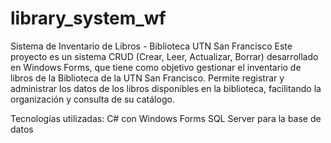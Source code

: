 # library_system_wf
Sistema de Inventario de Libros - Biblioteca UTN San Francisco
Este proyecto es un sistema CRUD (Crear, Leer, Actualizar, Borrar) desarrollado en Windows Forms, que tiene como objetivo gestionar el inventario de libros de la Biblioteca de la UTN San Francisco. Permite registrar y administrar los datos de los libros disponibles en la biblioteca, facilitando la organización y consulta de su catálogo.

Tecnologías utilizadas: 
C# con Windows Forms
SQL Server para la base de datos
